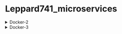 # Leppard741_microservices
<details><summary>Docker-2</summary>

1) Выполнены задания по методичке
2) Задание со *
Ответ описан в файле dockermonolith/docker-1.log
3) Задание со *
Реализовано в виде прототипа в директории /docker-monolith/infra/ поднятие инстансов с помощью Terraform, их количество задается переменной;
Несколько плейбуков Ansible с использованием динамического инвентори для установки докера и запуска там образа приложения;
Шаблон пакера, который делает образ с уже установленным Docker.

</details>


<details><summary>Docker-3</summary>

1) Пересоздаем и запускаем docker host
2) Скачиваем архив, перемещаем файлы, добавляем в них данные. Используем для сборки Ubuntu. Ставим и применяем hadolint на наши Dockerfiles.
3) Производим сборку приложения:

>     docker pull mongo:latest
>     docker build -t adastraaero/post:1.0 ./post-py
>     docker build -t adastraaero/comment:1.0 ./comment
>     docker build -t adastraaero/ui:1.0 ./ui

4) Проверяем созданные образы:

>     docker images

5) Создаем и проверяем сеть для приложения

>     docker network create reddit
>     docker network ls

6) Стартуем контейнеры проверяем работу приложения.

>     docker run -d --network=reddit --network-alias=post_db --network-alias=comment_db mongo:latest
>     docker run -d --network=reddit --network-alias=post adastraaero/post:1.0
>     docker run -d --network=reddit --network-alias=comment adastraaero/comment:1.0
>     docker run -d --network=reddit -p 9292:9292 adastraaero/ui:1.0

    
7) Обнаружено что не хватает MarkupSafe, добавили его в файл requerments.txt после чего приложение заработало.

</details>
